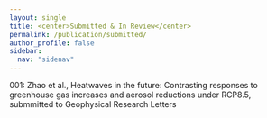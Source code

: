```yaml
---
layout: single
title: <center>Submitted & In Review</center>
permalink: /publication/submitted/
author_profile: false
sidebar:
  nav: "sidenav"
---
```


001: Zhao et al., Heatwaves in the future: Contrasting responses to greenhouse gas increases and aerosol reductions under RCP8.5, submmitted to Geophysical Research Letters
